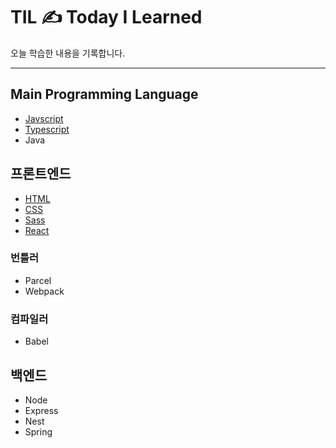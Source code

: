 # TIL ✍️ Today I Learned 
 
오늘 학습한 내용을 기록합니다.

---

## Main Programming Language
- [Javscript](https://github.com/zeromountain/TIL/tree/main/Jvascript)
- [Typescript](https://github.com/zeromountain/TIL/tree/main/Typescript)
- Java

## 프론트엔드
- [HTML](https://github.com/zeromountain/TIL/tree/main/FrontEnd/HTML)
- [CSS](https://github.com/zeromountain/TIL/tree/main/FrontEnd/CSS)
- [Sass](https://github.com/zeromountain/TIL/tree/main/FrontEnd/Sass)
- [React](https://github.com/zeromountain/TIL/tree/main/FrontEnd/React)

### 번틀러
- Parcel
- Webpack

### 컴파일러
- Babel


## 백엔드
- Node
- Express
- Nest
- Spring
